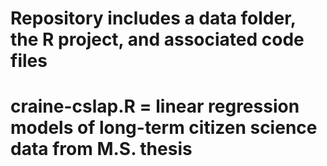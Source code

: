 # Repository includes a data folder, the R project, and associated code files

# craine-cslap.R = linear regression models of long-term citizen science data from M.S. thesis

